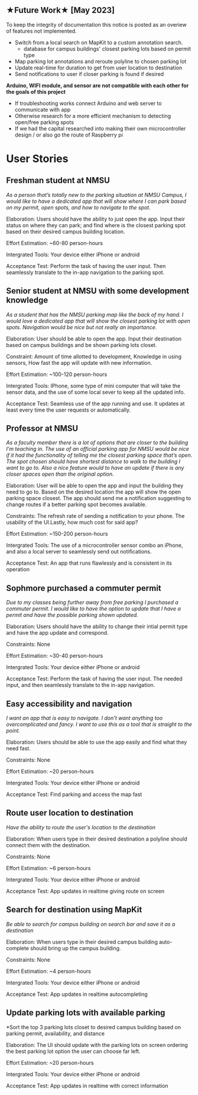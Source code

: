 ## ★Future Work★ [May 2023]
To keep the integrity of documentation this notice is posted as an overiew of features not implemented.

* Switch from a local search on MapKit to a custom annotation search. 
    * database for campus buildings' closest parking lots based on permit type
* Map parking lot annotations and reroute polyline to chosen parking lot 
* Update real-time for duration to get from user location to destination 
* Send notifications to user if closer parking is found if desired 

**Arduino, WIFI module, and sensor are not compatible with each other for the goals of this project**
* If troubleshooting works connect Arduino and web server to communicate with app 
* Otherwise research for a more efficient mechanism to detecting open/free parking spots
* If we had the capital researched into making their own microcontroller design / or also go the route of Raspberry pi

# User Stories

## Freshman student at NMSU

*As a person that’s totally new to the parking situation at NMSU Campus, I would like to have a dedicated app that will show where I can park based on my permit, open spots, and how to navigate to the spot.*

Elaboration: Users should have the ability to just open the app. Input their status on where they can park; and find where is the closest parking spot based on their desired campus building location.
				
Effort Estimation: ~60-80 person-hours
			
Intergrated Tools: Your device either iPhone or android
	 	 	
Acceptance Test: Perform the task of having the user input. Then 
seamlessly translate to the in-app navigation to the parking spot.
	 
	 	 	
## Senior student at NMSU with some development knowledge
	 	 	   
*As a student that has the NMSU parking map like the back of my hand. I would love a dedicated app that will show the closest parking lot with open spots. Navigation would be nice but not really an importance.*

Elaboration: User should be able to open the app. Input their destination based on campus buildings and be shown parking lots closet.
			
Constraint: Amount of time allotted to development, Knowledge in using sensors, How fast the app will update with new information.
	 
Effort Estimation: ~100-120 person-hours
			
Intergrated Tools: IPhone, some type of mini computer that will take the sensor data, and the use of some local sever to keep all the updated info.
	 	 	
Acceptance Test: Seamless use of the app running and use. It updates at least every time the user requests or automatically.


## Professor at NMSU
	 	 	
*As a faculty member there is a lot of options that are closer to the building I’m teaching in. The use of an official parking app for NMSU would be nice if it had the functionality of telling me the closest parking space that’s open. The spot chosen should have shortest distance to walk to the building I want to go to. Also a nice feature would to have an update if there is any closer spaces open than the original option.*
	 	 	
Elaboration: User will be able to open the app and input the building they need to go to. Based on the desired location the app will show the open parking space closest. The app should send me a notification suggesting to change routes if a better parking spot becomes available.
	 	 	
Constraints: The refresh rate of sending a notification to your phone. The usability of the UI.Lastly, how much cost for said app?
			
Effort Estimation: ~150-200 person-hours
			
Intergrated Tools: The use of a microcontroller sensor combo an iPhone, and also a local server to seamlessly send out notifications.
	 	 	
Acceptance Test: An app that runs flawlessly and is consistent in its operation


## Sophmore purchased a commuter permit

*Due to my classes being further away from free parking I purchased a commuter permit. I would like to have the option to update that I have a permit and have the possible parking shown updated.*

Elaboration: Users should have the ability to change their intial permit type and have the app update and correspond. 
	 	 	
Constraints: None
				
Effort Estimation: ~30-40 person-hours
			
Intergrated Tools: Your device either iPhone or android
	 	 	
Acceptance Test: Perform the task of having the user input. The needed input, and then seamlessly translate to the in-app navigation. 


## Easy accessibility and navigation

*I want an app that is easy to navigate. I don't want anything too overcomplicated and fancy. I want to use this as a tool that is straight to the point.*

Elaboration: Users should be able to use the app easily and find what they need fast. 
	 	 	
Constraints: None
				
Effort Estimation: ~20 person-hours
			
Intergrated Tools: Your device either iPhone or android
	 	 	
Acceptance Test: Find parking and access the map fast

## Route user location to destination 
*Have the ability to route the user's location to the destination* 

Elaboration: When users type in their desired destination a polyline should connect them with the destination.  

Constraints: None
				
Effort Estimation: ~6 person-hours
			
Intergrated Tools: Your device either iPhone or android
	 	 	
Acceptance Test: App updates in realtime giving route on screen

## Search for destination using MapKit
*Be able to search for campus building on search bar and save it as a destination*

Elaboration: When users type in their desired campus building auto-complete should bring up the campus building. 

Constraints: None
				
Effort Estimation: ~4 person-hours
			
Intergrated Tools: Your device either iPhone or android
	 	 	
Acceptance Test: App updates in realtime autocompleting


## Update parking lots with available parking 
*Sort the top 3 parking lots closet to desired campus building based on parking permit, availability, and distance 

Elaboration: The UI should update with the parking lots on screen ordering the best parking lot option the user can choose far left. 

Effort Estimation: ~20 person-hours
			
Intergrated Tools: Your device either iPhone or android
	 	 	
Acceptance Test: App updates in realtime with correct information 








